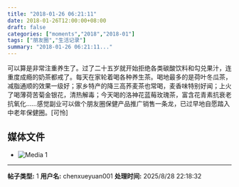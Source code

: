 ```yaml
---
title: "2018-01-26 06:21:11"
date: 2018-01-26T12:00:00+08:00
draft: false
categories: ["moments","2018","2018-01"]
tags: ["朋友圈","生活记录"]
summary: "2018-01-26 06:21:11..."
---
```


可以算是非常注重养生了。过了二十五岁就开始拒绝各类碳酸饮料和勾兑果汁，连重度成瘾的奶茶都戒了。每天在家轮着喝各种养生茶。喝地最多的是荷叶冬瓜茶，减脂通顺的效果一级好；家乡特产的降三高荞麦茶也常喝，麦香味特别好闻；上火了喝薄荷苦菊金银花，清热解毒；今天喝的洛神花蓝莓玫瑰茶，富含花青素抗衰老抗氧化……感觉副业可以做个朋友圈保健产品推广销售一条龙，已过早地自愿踏入中老年保健圈。[可怜]

## 媒体文件

- ![Media 1](/Moments/photos/2018-01-26/201801260621110.jpg)

---

**帖子类型:** 1
**用户名:** chenxueyuan001
**处理时间:** 2025/8/28 22:18:32